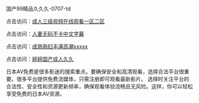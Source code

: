 
国产99精品久久久-0707-td

点击访问：<a href="https://gda-c7m.pages.dev/">成人三级视频在线观看一区二区</a>

点击访问：<a href="https://tfda.pages.dev/">人妻无码不卡中文字幕</a>

点击访问：<a href="https://bsdf-5f5.pages.dev/">成熟熟妇丰满高潮xxxxx</a>

点击访问：<a href="https://cfad.pages.dev/">婷婷国产成人久久</a>


日本AV免费是很多影迷的搜索重点。要确保安全和高清观看，选择合法平台很重要。很多平台提供免费流媒体，只需注册即可观看最新影片。
选择时关注平台的合法性、安全性和资源更新频率，确保观看体验流畅且无风险。这样，你可以轻松享受免费的日本AV资源。

<span style="display:none;">[Canonical link](https://github.com/td20250707/td04 ）</span>
